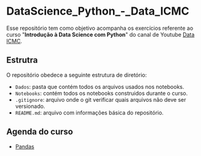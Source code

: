 # DataScience_Python_-_Data_ICMC

Esse repositório tem como objetivo acompanha os exercícios referente ao curso "**Introdução à Data Science com Python**" do canal de Youtube <a href="https://www.youtube.com/channel/UC_pily9Uu-j3BgAzjeEc60A">Data ICMC</a>.

## Estrutra 
O repositório obedece a seguinte estrutura de diretório: 

* `Dados`: pasta que contém todos os arquivos usados nos notebooks.
* `Notebooks`: contém todos os notebooks construidos durante o curso.
* `.gitignore`: arquivo onde o git verificar quais arquivos não deve ser versionado.
* `README.md`: arquivo com informações básica do repositório.


## Agenda do curso

* <a href="https://github.com/cotozelo/DataScience_Python_-_Data_ICMC/blob/main/Notebooks/Introdu%C3%A7%C3%A3o_Pandas.ipynb">Pandas</a>




